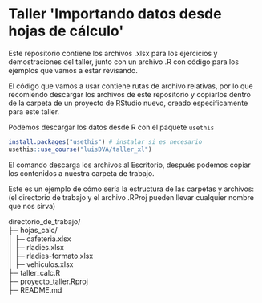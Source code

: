 # Taller 'Importando datos desde hojas de cálculo'

Este repositorio contiene los archivos .xlsx para los ejercicios y demostraciones del taller, junto con un archivo .R con código para los ejemplos que vamos a estar revisando.

El código que vamos a usar contiene rutas de archivo relativas, por lo que recomiendo descargar los archivos de este repositorio y copiarlos dentro de la carpeta de un proyecto de RStudio nuevo, creado especificamente para este taller. 


Podemos descargar los datos desde R con el paquete `usethis`

``` r
install.packages("usethis") # instalar si es necesario
usethis::use_course("luisDVA/taller_xl")
```
El comando descarga los archivos al Escritorio, después podemos copiar los contenidos a nuestra carpeta de trabajo.

Este es un ejemplo de cómo sería la estructura de las carpetas y archivos:
(el directorio de trabajo y el archivo .RProj pueden llevar cualquier nombre que nos sirva)  

directorio_de_trabajo/  
├─ hojas_calc/  
│  ├─ cafeteria.xlsx  
│  ├─ rladies.xlsx  
│  ├─ rladies-formato.xlsx  
│  ├─ vehiculos.xlsx  
├─ taller_calc.R  
├─ proyecto_taller.Rproj  
├─ README.md
